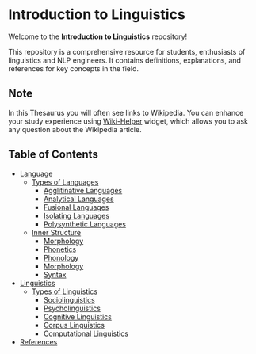 # Introduction to Linguistics

Welcome to the **Introduction to Linguistics** repository!

This repository is a comprehensive resource for students,  enthusiasts of linguistics and NLP engineers. It contains definitions, explanations, and references for key concepts in the field.

## **Note**
In this Thesaurus you will often see links to Wikipedia. You can enhance your study experience using [Wiki-Helper](https://github.com/z00logist/wiki-helper) widget, which allows you to ask any question about the Wikipedia article.

## Table of Contents

- [Language](Language/README.md)
  - [Types of Languages](Language/Types/README.md)
    - [Agglitinative Languages](Language/Types/Agglutinative-Languages.md)
    - [Analytical Languages](Language/Types/Analytical-Languages.md)
    - [Fusional Languages](Language/Types/Fusional-Languages.md)
    - [Isolating Languages](Language/Types/Isolating-Languages.md)
    - [Polysynthetic Languages](Language/Types/Polysynthetic-Languages.md)
  - [Inner Structure](Language/Inner-Structure/README.md)
    - [Morphology](Language/Inner-Structure/Morphology/README.md)
    - [Phonetics](Language/Inner-Structure/Phonetics/README.md)
    - [Phonology](Language/Inner-Structure/Phonology/README.md)
    - [Morphology](Language/Inner-Structure/Morphology/README.md)
    - [Syntax](Language/Inner-Structure/Syntax/README.md)
- [Linguistics](Linguistics/README.md)
  - [Types of Linguistics](Linguistics/Types/README.md)
    - [Sociolinguistics](Linguistics/Types/Sociolinguistics/README.md)
    - [Psycholinguistics](Linguistics/Types/Psycholinguistics/README.md)
    - [Cognitive Linguistics](Linguistics/Types/Cognitive-Linguistics/README.md)
    - [Corpus Linguistics](Linguistics/Types/Corpus-Linguistics/README.md)
    - [Computational Linguistics](Linguistics/Types/Computational-Linguistics/README.md)
- [References](References/References.md)
